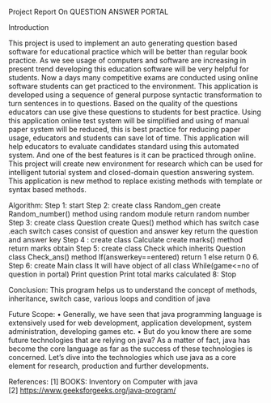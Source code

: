 Project Report
On
QUESTION ANSWER PORTAL

Introduction

This project is used to implement an auto generating question based software for educational practice which will be better than regular book practice. As we see usage of computers and software are increasing in present trend developing this education software will be very helpful for students. Now a days many competitive exams are conducted using online software students can get practiced to the environment.
This application is developed using a sequence of general purpose syntactic transformation to turn sentences in to questions. Based on the quality of the questions educators can use give these questions to students for best practice.
Using this application online test system will be simplified and using of manual paper system will be reduced, this is best practice for reducing paper usage, educators and  students can save lot of time. This application will help educators to evaluate candidates standard using this automated system. And one of the best features is it can be practiced through online.
This project will create new environment for research which can be used for intelligent tutorial system and closed-domain question answering system. This application is new method to replace existing methods with template or syntax based methods. 


Algorithm:
 Step 1: start 
 Step 2: create class Random_gen
 create Random_number() method  using random module
return random number
 Step 3: create class Question
 create Ques() method  which has switch case .each switch cases consist of question and answer key
return the question and answer key
Step 4 :   create class Calculate
 create marks() method 
return marks obtain
Step 5:  create class Check which inherits Question class 
 Check_ans() method
If(answerkey==entered)
return 1
else 
return 0
6. Step 6: create Main class
It will have object of all class 
While(game<=no of question in portal)
Print question
Print total marks calculated 
8: Stop



 Conclusion:
This program helps us to understand the concept of methods, inheritance, switch case, various loops and condition of java 



Future Scope:
•	Generally, we have seen that java programming language is extensively used for web development, application development, system administration, developing games etc.
•	But do you know there are some future technologies that are relying on java? As a matter of fact, java has become the core language as far as the success of these technologies is concerned. Let’s dive into the technologies which use java as a core element for research, production and further developments.






References:
[1] BOOKS: Inventory on Computer with java  
[2] https://www.geeksforgeeks.org/java-program/

